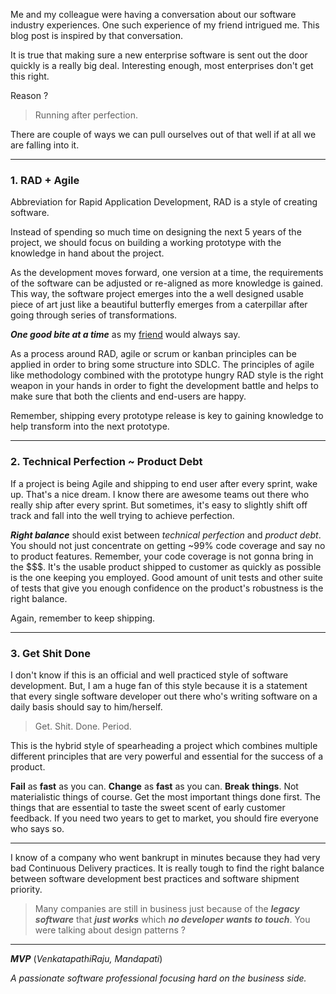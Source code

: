 Me and my colleague were having a conversation about our software industry experiences. One such experience of my friend intrigued me. This blog post is inspired by that conversation. 

It is true that making sure a new enterprise software is sent out the door quickly is a really big deal. Interesting enough, most enterprises don't get this right. 

Reason ? 

>Running after perfection.

There are couple of ways we can pull ourselves out of that well if at all we are falling into it. 


----------


### 1. RAD + Agile


Abbreviation for Rapid Application Development, RAD is a style of creating software. 

Instead of spending so much time on designing the next 5 years of the project, we should focus on building a working prototype with the knowledge in hand about the project. 

As the development moves forward, one version at a time, the requirements of the software can be adjusted or re-aligned as more knowledge is gained. This way, the software project emerges into the a well designed usable piece of art just like a beautiful butterfly emerges from a caterpillar after going through series of transformations.

***One good bite at a time*** as my [friend](http://shanky.azurewebsites.net/) would always say. 

As a process around RAD, agile or scrum or kanban principles can be applied in order to bring some structure into SDLC. The principles of agile like methodology combined with the prototype hungry RAD style is the right weapon in your hands in order to fight the development battle and helps to make sure that both the clients and end-users are happy.

Remember, shipping every prototype release is key to gaining knowledge to help transform into the next prototype. 


----------


### 2. Technical Perfection ~ Product Debt


If a project is being Agile and shipping to end user after every sprint, wake up. That's a nice dream. I know there are awesome teams out there who really ship after every sprint. But sometimes, it's easy to slightly shift off track and fall into the well trying to achieve perfection. 

***Right balance*** should exist between *technical perfection* and *product debt*. You should not just concentrate on getting ~99% code coverage and say no to product features. Remember, your code coverage is not gonna bring in the $$$. It's the usable product shipped to customer as quickly as possible is the one keeping you employed. Good amount of unit tests and other suite of tests that give you enough confidence on the product's robustness is the right balance. 

Again, remember to keep shipping. 


----------


### 3. Get Shit Done


I don't know if this is an official and well practiced style of software development. But, I am a huge fan of this style because it is a statement that every single software developer out there who's writing software on a daily basis should say to him/herself. 

> Get. Shit. Done. Period.

This is the hybrid style of spearheading a project which combines multiple different principles that are very powerful and essential for the success of a product. 

**Fail** as **fast** as you can. **Change** as **fast** as you can. **Break** **things**. Not materialistic things of course. Get the most important things done first. The things that are essential to taste the sweet scent of early customer feedback. If you need two years to get to market, you should fire everyone who says so.  


----------


I know of a company who went bankrupt in minutes because they had very bad Continuous Delivery practices. It is really tough to find the right balance between software development best practices and software shipment priority.

>Many companies are still in business just because of the ***legacy software*** that ***just works*** which ***no developer wants to touch***. You were talking about design patterns ?


----------

***MVP*** (*VenkatapathiRaju, Mandapati*)

*A passionate software professional focusing hard on the business side.*
